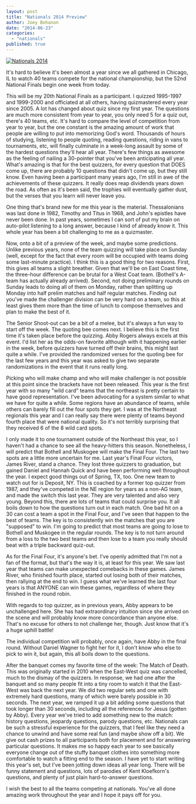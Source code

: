 ```yaml
---
layout: post
title: "Nationals 2014 Preview"
author: Joey Bohanon
date: "2014-06-23"
categories: 
  - "nationals"
published: true
---
```


[![Nationals 2014](images/SWFIMG_140422_09581295_MSL1U.jpg)](https://www.biblequiz.com/blog/nationals-2014-preview/)

It's hard to believe it's been almost a year since we all gathered in Chicago, IL to watch 40 teams compete for the national championship, but the 52nd National Finals begin one week from today.

This will be my 20th National Finals as a participant. I quizzed 1995-1997 and 1999-2000 and officiated at all others, having quizmastered every year since 2005. A lot has changed about quiz since my first year. The questions are much more consistent from year to year, you only need 5 for a quiz out, there's 40 teams, etc. It's hard to compare the level of competition from year to year, but the one constant is the amazing amount of work that people are willing to put into memorizing God's word. Thousands of hours of studying, listening to people quoting, reading questions, riding in vans to tournaments, etc, will finally culminate in a week-long assault by some of the hardest questions they'll hear all year. There's few things as awesome as the feeling of nailing a 30-pointer that you've been anticipating all year. What's amazing is that for the best quizzers, for every question that DOES come up, there are probably 10 questions that didn't come up, but they still know. Even having been a participant many years ago, I'm still in awe of the achievements of these quizzers. It really does reap dividends years down the road. As often as it's been said, the trophies will eventually gather dust, but the verses that you learn will never leave you.

One thing that's brand new for me this year is the material. Thessalonians was last done in 1982, Timothy and Titus in 1968, and John's epistles have never been done. In past years, sometimes I can sort of put my brain on auto-pilot listening to a long answer, because I kind of already know it. This whole year has been a bit challenging to me as a quizmaster.

Now, onto a bit of a preview of the week, and maybe some predictions. Unlike previous years, none of the team quizzing will take place on Sunday (well, except for the fact that every room will be occupied with teams doing some last-minute practice). I think this is a good thing for two reasons. First, this gives all teams a slight breather. Given that we'll be on East Coast time, the three-hour difference can be brutal for a West Coat team. (Bothell's A-team has actually already arrived). Second, not doing preliminary rounds on Sunday leads to doing all of them on Monday, rather than splitting up Monday into half prelim matches and half regular matches. Finding out you've made the challenger division can be very hard on a team, so this at least gives them more than the time of lunch to compose themselves and plan to make the best of it.

The Senior Shoot-out can be a bit of a melee, but it's always a fun way to start off the week. The quoting bee comes next. I believe this is the first time it's taken place before the quizzing. Abby Rogers always excels at this event. I'd list her as the odds-on favorite although with it happening earlier in the week, before quizzers have turned off their brains, this might last quite a while. I've provided the randomized verses for the quoting bee for the last few years and this year was asked to give two separate randomizations in the event that it runs really long.

Picking who will make champ and who will make challenger is not possible at this point since the brackets have not been released. This year is the first year with so many "wild card" teams that the northeast is pretty certain to have good representation. I've been advocating for a system similar to what we have for quite a while. Some regions have an abundance of teams, while others can barely fill out the four spots they get. I was at the Northeast regionals this year and I can really say there were plenty of teams beyond fourth place that were national quality. So it's not terribly surprising that they received 6 of the 8 wild card spots.

I only made it to one tournament outside of the Northeast this year, so I haven't had a chance to see all the heavy-hitters this season. Nonetheless, I will predict that Bothell and Muskogee will make the Final Four. The last two spots are a little more uncertain for me. Last year's Final Four victors, James River, stand a chance. They lost three quizzers to graduation, but gained Daniel and Hannah Quick and have been performing well throughout the year. I expect good things out of Spring, TX, too. One new team to watch out for is Deposit, NY. This is coached by a former top quizzer from 1987, and they've competed in the NE region for years as a non-AG team, and made the switch this last year. They are very talented and also very young. Beyond this, there are lots of teams that could surprise you. It all boils down to how the questions turn out in each match. One bad hit on a 30 can cost a team a spot in the Final Four, and I've seen that happen to the best of teams. The key is to consistently win the matches that you are "supposed" to win. I'm going to predict that most teams are going to lose to Bothell and Muskogee in the regular rounds. The key is to not turn around from a loss to the two best teams and then lose to a team you really should beat with a triple backward quiz-out.

As for the Final Four, it's anyone's bet. I've openly admitted that I'm not a fan of the format, but that's the way it is, at least for this year. We saw last year that teams can make unexpected comebacks in these games. James River, who finished fourth place, started out losing both of their matches, then rallying at the end to win. I guess what we've learned the last four years is that ANYONE can win these games, regardless of where they finished in the round robin.

With regards to top quizzer, as in previous years, Abby appears to be unchallenged here. She has had extraordinary intuition since she arrived on the scene and will probably know more concordance than anyone else. That's no excuse for others to not challenge her, though. Just know that it's a huge uphill battle!

The individual competition will probably, once again, have Abby in the final round. Without Daniel Wagner to fight her for it, I don't know who else to pick to win it, but again, this all boils down to the questions.

After the banquet comes my favorite time of the week: The Match of Death. This was originally started in 2010 when the East-West quiz was cancelled, much to the dismay of the quizzers. In response, we had one after the banquet and so many people fit into a tiny room to watch it that the East-West was back the next year. We did two regular sets and one with extremely hard questions, many of which were barely possible in 30 seconds. The next year, we ramped it up a bit adding some questions that took longer than 30 seconds, including all the references for Jesus (gotten by Abby). Every year we've tried to add something new to the match: history questions, jeopardy questions, parody questions, etc. Nationals can be such a stressful experience for the quizzers, that I feel like they need a chance to unwind and have some real fun (and maybe show off a bit). We give out cash prizes to all participants both for placement and for answering particular questions. It makes me so happy each year to see basically everyone change out of the stuffy banquet clothes into something more comfortable to watch a fitting end to the season. I have yet to start writing this year's set, but I've been jotting down ideas all year long. There will be funny statement and questions, lots of parodies of Kent Kloefkorn's questions, and plenty of just plain hard-to-answer questions.

I wish the best to all the teams competing at nationals. You've all done amazing work throughout the year and I hope it pays off for you.
